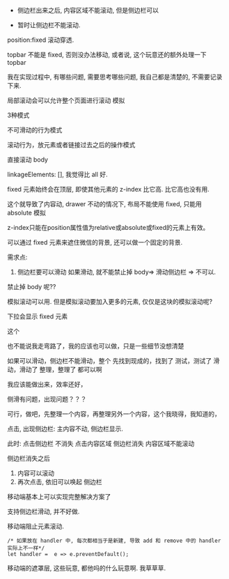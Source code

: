 * 侧边栏出来之后, 内容区域不能滚动, 但是侧边栏可以

* 暂时让侧边栏不能滚动. 

position:fixed 滚动穿透. 

topbar 不能是 fixed, 否则没办法移动, 或者说, 这个玩意还的额外处理一下 topbar 

我在实现过程中, 有哪些问题, 需要思考哪些问题, 我自己都是清楚的, 不需要记录下来. 

局部滚动会可以允许整个页面进行滚动
模拟

3种模式 

不可滑动的行为模式

滚动行为，放元素或者链接过去之后的操作模式 


直接滚动 body



linkageElements: [], 我觉得比 all 好. 

fixed 元素始终会在顶层, 即使其他元素的 z-index 比它高. 比它高也没有用. 

这个就导致了内容动, drawer 不动的情况下, 布局不能使用 fixed, 只能用 absolute 模拟

  
z-index只能在position属性值为relative或absolute或fixed的元素上有效。  

可以通过 fixed 元素来遮住微信的背景, 还可以做一个固定的背景. 



需求点: 
1. 侧边栏要可以滑动
如果滑动, 就不能禁止掉 body=> 滑动侧边栏 => 不可以. 

禁止掉 body 呢??

模拟滚动可以用. 但是模拟滚动要加入更多的元素, 仅仅是这块的模拟滚动呢?


下拉会显示 fixed 元素

这个


也不能说我走弯路了，我的应该也可以做，只是一些细节没想清楚

如果可以滑动，侧边栏不能滑动，整个
先找到现成的，找到了
测试，测试了
滑动，滑动了
整理，整理了
都可以啊


我应该能做出来，效率还好，

侧滑有问题，出现问题？？？


可行，做吧，先整理一个内容，再整理另外一个内容，这个我晓得，我知道的，







点击, 出现侧边栏: 主内容不动, 侧边栏显示. 

此时: 
点击侧边栏 不消失
点击内容区域 侧边栏消失
内容区域不能滚动



侧边栏消失之后
1. 内容可以滚动 
2. 再次点击, 依旧可以唤起 侧边栏


移动端基本上可以实现完整解决方案了

支持侧边栏滑动, 并不好做. 




移动端阻止元素滚动. 



	/* 如果放在 handler 中, 每次都相当于是新建, 导致 add 和 remove 中的 handler 实际上不一样*/
	let handler =  e => e.preventDefault();



移动端的遮罩层, 这些玩意, 都他吗的什么玩意啊. 我草草草. 


















